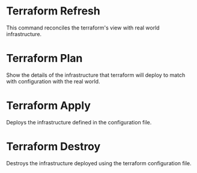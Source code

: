 # Terraform Refresh
This command reconciles the terraform's view with real world infrastructure.

# Terraform Plan
Show the details of the infrastructure that terraform will deploy to match with configuration with the real world.

# Terraform Apply
Deploys the infrastructure defined in the configuration file.

# Terraform Destroy
Destroys the infrastructure deployed using the terraform configuration file.
